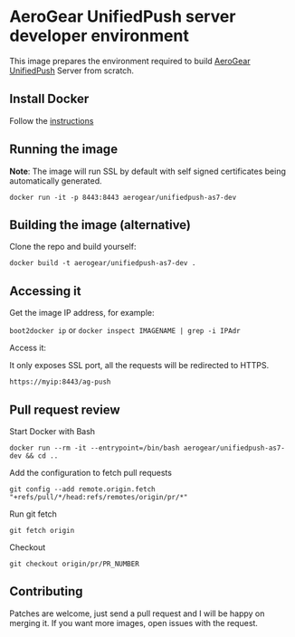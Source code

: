 # AeroGear UnifiedPush server developer environment

This image prepares the environment required to build [AeroGear UnifiedPush](https://github.com/aerogear/aerogear-unifiedpush-server/) Server from scratch.

## Install Docker

Follow the [instructions](http://docs.docker.com/installation/)

## Running the image

**Note**: The image will run SSL by default with self signed certificates being automatically generated.

`docker run -it -p 8443:8443 aerogear/unifiedpush-as7-dev`

## Building the image (alternative)

Clone the repo and build yourself:

`docker build -t aerogear/unifiedpush-as7-dev .`

## Accessing it

Get the image IP address, for example:

`boot2docker ip` or `docker inspect IMAGENAME | grep -i IPAdr`

Access it:

It only exposes SSL port, all the requests will be redirected to HTTPS.

`https://myip:8443/ag-push`

## Pull request review

Start Docker with Bash

`docker run --rm -it --entrypoint=/bin/bash aerogear/unifiedpush-as7-dev && cd ..`

Add the configuration to fetch pull requests

`git config --add remote.origin.fetch "+refs/pull/*/head:refs/remotes/origin/pr/*"`

Run git fetch

`git fetch origin`

Checkout

`git checkout origin/pr/PR_NUMBER`

## Contributing

Patches are welcome, just send a pull request and I will be happy on merging it. If you want more images, open issues
with the request.
